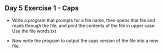 ## Day 5 Exercise 1 - Caps

* Write a program that prompts for a file name, then opens that file and reads through the file, and print the contents of the file in upper case. Use the file words.txt

* Now write the program to output the caps version of the file into a new file.